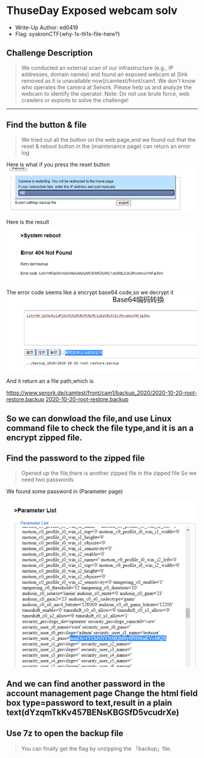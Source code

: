 # ThuseDay Exposed webcam solv
- Write-Up Author: ed0419
- Flag: syskronCTF{why-1s-th1s-file-here?}

## Challenge Description
>We conducted an external scan of our infrastructure (e.g., IP addresses, domain names) and found an exposed webcam at [link removed as it is unavailable now]/camtest/front/cam1.
>We don't know who operates the camera at Senork. Please help us and analyze the webcam to identify the operator.
>Note: Do not use brute force, web crawlers or exploits to solve the challenge!

---
## Find the button & file
>We tried out all the button on the web page,and we found out that the reset & reboot button in the (maintenance page) can return an error log
>
Here is what if you press the reset button
![img](./reboot-pendding.png)

Here is the result
![img](./reboot-error.png)

The error code seems like a encrypt base64 code,so we decrypt it
![img](./base64-convert.png)

And it return an a file path,which is

https://www.senork.de/camtest/front/cam1/backup_2020/2020-10-20-root-restore.backup
[2020-10-20-root-restore.backup](./2020-10-20-root-restore.backup)

So we can donwload the file,and use Linux command file to check the file type,and it is an a encrypt zipped file.
---
## Find the password to the zipped file
>Opened up the file,there is another zipped file in the zipped file
>So we need two passwords

We found some password in (Parameter page)

![img](./pass.png)

And we can find another password in the account management page
Change the html field box type=password to text,result in a plain text(dYzqmTkKv457BENsKBGSfD5vcudrXe)
---
## Use 7z to open the backup file
>You can finally get the flag by unzipping the 「backup」file.
